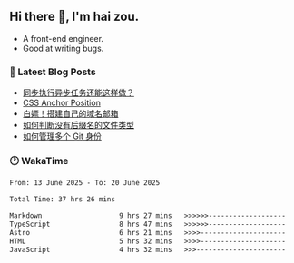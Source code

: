## Hi there 👋, I'm hai zou.

- A front-end engineer.
- Good at writing bugs.

### 📖 Latest Blog Posts
<!-- BLOG-POST-LIST:START -->
- [同步执行异步任务还能这样做？](https://blog.izou.top/posts/sync-executed/)
- [CSS Anchor Position](https://blog.izou.top/posts/css-anchor/)
- [白嫖！搭建自己的域名邮箱](https://blog.izou.top/posts/domain-mail/)
- [如何判断没有后缀名的文件类型](https://blog.izou.top/posts/filetype-check/)
- [如何管理多个 Git 身份](https://blog.izou.top/posts/multi-git-identify/)
<!-- BLOG-POST-LIST:END -->

### 🕐 WakaTime
<!--START_SECTION:waka-->

```txt
From: 13 June 2025 - To: 20 June 2025

Total Time: 37 hrs 26 mins

Markdown                   9 hrs 27 mins   >>>>>>-------------------   25.21 %
TypeScript                 8 hrs 47 mins   >>>>>>-------------------   23.43 %
Astro                      6 hrs 21 mins   >>>>---------------------   16.95 %
HTML                       5 hrs 32 mins   >>>>---------------------   14.78 %
JavaScript                 4 hrs 32 mins   >>>----------------------   12.08 %
```

<!--END_SECTION:waka-->
